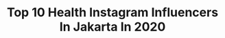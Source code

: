 ---
title: Top 10 Health Instagram Influencers In Jakarta In 2020
description: >-
  Find top health Instagram influencers in Jakarta in 2020. Most popular hashtags: #health #covid19 #repost #jakarta.
platform: Instagram
profiles:
  - username: "antiwulandari98"
    fullname: >-
      Wulandari
    location: "Indonesia"
    followers: 93468
    engagement: 37
    commentsToLikes: 0.382641
    id: ck5hqijrct65p0i110100ka1d
    verified: false
    hashtags: "#challengeyourself, #ramadhan, #jakarta, #brushchallenge"
  - username: "kamalh24"
    fullname: >-
      Kamal hafid
    location: "Indonesia"
    followers: 21525
    engagement: 501
    commentsToLikes: 0.028321
    id: ck6u0ru3ahejt0j71q2wakpei
    verified: false
    hashtags: "#calisthenics, #fashion, #entreprenuere, #bisnisviral"
  - username: "catwomanizer"
    fullname: >-
      ANDREA GUNAWAN
    location: "Indonesia"
    followers: 222173
    engagement: 461
    commentsToLikes: 0.016313
    id: ck5c59yu531zq0i11ech4pazz
    verified: true
    hashtags: "#lifetimeoriginal, #ctwmnzrintaiwan, #virtualphotoshoot, #repost"
  - username: "dndea"
    fullname: >-
      DEANANDA AYUSAPUTRI
    location: "Indonesia"
    followers: 43726
    engagement: 201
    commentsToLikes: 0.039534
    id: ck6u1rseeni680j71memslvt6
    verified: false
    hashtags: "#britishrose, #ancol, #collagen, #hanyang"
  - username: "ndemun_prasojo"
    fullname: >-
      NDEMUN NGAPLO
    location: "Indonesia"
    followers: 22910
    engagement: 346
    commentsToLikes: 0.021736
    id: ck6u1s8clnkmo0j71v5nh6x92
    verified: false
    hashtags: "#beepolen, #gasgas5758, #ngawingangeni, #lily"
  - username: "evelynsumarli"
    fullname: >-
      Evelyn Sumarli
    location: "Indonesia"
    followers: 35722
    engagement: 134
    commentsToLikes: 0.381916
    id: ck8t2wose0z850j78nc5u9h7e
    verified: false
    hashtags: "#saturdayvibes, #foryourpage, #kuekering, #momlife"
  - username: "emihacikenz"
    fullname: >-
      emi
    location: "Indonesia"
    followers: 26416
    engagement: 283
    commentsToLikes: 0.335150
    id: ck14iai5hefu30i19ygtt17q3
    verified: false
    hashtags: "#food52, #chinesefood, #bolumacan, #takjil"
  - username: "yuanitapermana"
    fullname: >-
      Mommy • Influencer • Giveaway
    location: "Indonesia"
    followers: 115818
    engagement: 162
    commentsToLikes: 0.629879
    id: ck5c669jh4t7b0i11maicalhg
    verified: false
    hashtags: "#workfromhome, #momlife, #lifestyleinfluencer, #maduasli"
  - username: "dhika.dr"
    fullname: >-
      dr. Andhika Raspati, SpKO
    location: "Indonesia"
    followers: 12336
    engagement: 678
    commentsToLikes: 0.127371
    id: ck6tshdrx4s7j0j715vta555d
    verified: false
    hashtags: "#hydroclean, #indonesiakuat, #weightloss, #jagajaraksehat"
  - username: "ricky_rangers"
    fullname: >-
      Ricky M Safir
    location: "Indonesia"
    followers: 14839
    engagement: 789
    commentsToLikes: 0.047226
    id: ck0vven8rospb0i194pqjc4g3
    verified: false
    hashtags: "#evzero, #cycling, #oakleyaro, #colnago"
---
